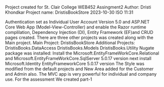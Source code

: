 Project created for St. Clair College WEB452 Assingment2
Author: Dristi Khondkar
Project name: DristisBookStore
2023-10-30 ISO 11:31

Authentication set as Individual User Account Version 5.0 and ASP.NET Core Web App (Model-View-Controller) and enable the Razor runtime complilation, Dependency Injection (DI), Entity Framework (EF)and CRUD pages created.
There are three other projects was created along with the Main project. 
Main Project: DristisBookStore
Additional Projects:
DristisBooks.DataAccess
DristisBooks.Models
DristisBooks.Utility
Nugate package was installed:
Install the Microsoft.EntityFrameWorkCore.Relational and Microsoft.EntityFrameWorkCore.SqlServer 5.0.17 version
next install Microsoft.Identity EntityFrameworkCore 5.0.17 version
The Style was modified from the default projects and New Area added for the Customer and Admin also. The MVC app is very powerful for individual and company use.
For the assessment We created part-1
